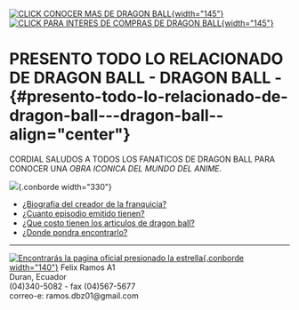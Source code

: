 [![CLICK CONOCER MAS DE DRAGON
BALL](https://i.pinimg.com/originals/51/90/a7/5190a7e1ccdf8a8bee94dfcad76ac376.gif){width="145"}](https://es.dragon-ball-official.com)
[![CLICK PARA INTERES DE COMPRAS DE DRAGON
BALL](https://amazfitwatchfaces.com/storage/gtr/img/1600798156_88f7734a86.gif){width="145"}](https://www.storline.com/esp/content/32-distribuidor-productos-dragonball)

PRESENTO TODO LO RELACIONADO DE DRAGON BALL - DRAGON BALL - {#presento-todo-lo-relacionado-de-dragon-ball---dragon-ball-- align="center"}
===========================================================

CORDIAL SALUDOS A TODOS LOS FANATICOS DE DRAGON BALL PARA CONOCER UNA
*OBRA ICONICA DEL MUNDO DEL ANIME*.

![](https://gifdb.com/images/thumbnail/dragon-ball-z-goku-gohan-hej93togk4f4qrj7.gif){.conborde
width="330"}

-   [¿Biografia del creador de la
    franquicia?](https://www.lecturalia.com/autor/20643/akira-toriyama)
-   [¿Cuanto episodio emitido
    tienen?](https://alfabetajuega.com/dragon-ball/cuantas-temporadas-dragon-ball-capitulos)
-   [¿Que costo tienen los articulos de dragon
    ball?](https://www.coheto.com/etiqueta-producto/dragon-ball/)
-   [¿Donde pondra encontrarlo?](https://web.facebook.com/coHetoCom/)

------------------------------------------------------------------------

[![Encontrarás la pagina oficial presionado la
estrella](https://radardeldragon.com/wp-content/uploads/2020/05/esfera-del-dragon-1-estrella-dragon-ball.jpg){.conborde
width="140"}](https://es.dragon-ball-official.com) Felix Ramos A1\
Duran, Ecuador\
(04)340-5082 - fax (04)567-5677\
correo-e: ramos.dbz01\@gmail.com
